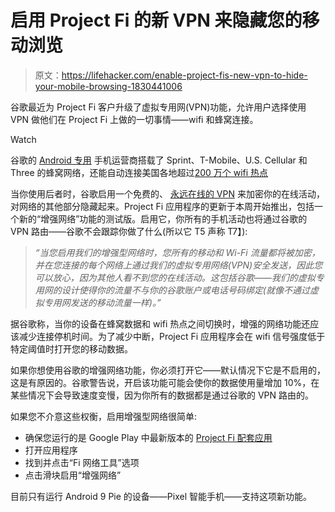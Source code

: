 # 启用 Project Fi 的新 VPN 来隐藏您的移动浏览

> 原文：<https://lifehacker.com/enable-project-fis-new-vpn-to-hide-your-mobile-browsing-1830441006>

谷歌最近为 Project Fi 客户升级了虚拟专用网(VPN)功能，允许用户选择使用 VPN 做他们在 Project Fi 上做的一切事情——wifi 和蜂窝连接。

Watch

谷歌的 [Android 专用](https://fi.google.com/about/phones/) 手机运营商搭载了 Sprint、T-Mobile、U.S. Cellular 和 Three 的蜂窝网络，还能自动连接美国各地超过[200 万个 wifi 热点](https://fi.google.com/about/coverage/)

当你使用后者时，谷歌启用一个免费的、 [永远在线的 VPN](https://support.google.com/nexus/answer/6327199?hl=en) 来加密你的在线活动，对网络的其他部分隐藏起来。Project Fi 应用程序的更新于本周开始推出，包括一个新的“增强网络”功能的测试版。启用它，你所有的手机活动也将通过谷歌的 VPN 路由——谷歌不会跟踪你做了什么(所以它 T5 声称 T7】):

> *“当您启用我们的增强型网络时，您所有的移动和 Wi-Fi 流量都将被加密，并在您连接的每个网络上通过我们的虚拟专用网络(VPN)安全发送，因此您可以放心，因为其他人看不到您的在线活动。这包括谷歌——我们的虚拟专用网的设计使得你的流量不与你的谷歌账户或电话号码绑定(就像不通过虚拟专用网发送的移动流量一样)。”*

据谷歌称，当你的设备在蜂窝数据和 wifi 热点之间切换时，增强的网络功能还应该减少连接停机时间。为了减少中断，Project Fi 应用程序会在 wifi 信号强度低于特定阈值时打开您的移动数据。

如果你想使用谷歌的增强网络功能，你必须打开它——默认情况下它是不启用的，这是有原因的。谷歌警告说，开启该功能可能会使你的数据使用量增加 10%，在某些情况下会导致速度变慢，因为你所有的数据都是通过谷歌的 VPN 路由的。

如果您不介意这些权衡，启用增强型网络很简单:

*   确保您运行的是 Google Play 中最新版本的 [Project Fi 配套应用](https://play.google.com/store/apps/details?id=com.google.android.apps.tycho&hl=en_US)
*   打开应用程序
*   找到并点击“Fi 网络工具”选项
*   点击滑块启用“增强网络”

目前只有运行 Android 9 Pie 的设备——Pixel 智能手机——支持这项新功能。
